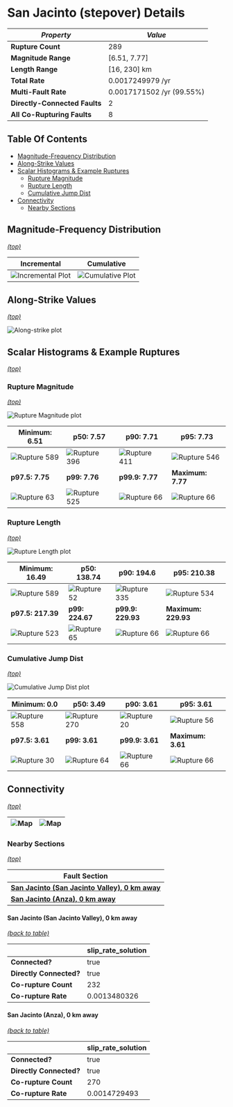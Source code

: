 # San Jacinto (stepover) Details

| _Property_ | _Value_ |
|-----|-----|
| **Rupture Count** | 289 |
| **Magnitude Range** | [6.51, 7.77] |
| **Length Range** | [16, 230] km |
| **Total Rate** | 0.0017249979 /yr |
| **Multi-Fault Rate** | 0.0017171502 /yr (99.55%) |
| **Directly-Connected Faults** | 2 |
| **All Co-Rupturing Faults** | 8 |

## Table Of Contents
* [Magnitude-Frequency Distribution](#magnitude-frequency-distribution)
* [Along-Strike Values](#along-strike-values)
* [Scalar Histograms & Example Ruptures](#scalar-histograms--example-ruptures)
  * [Rupture Magnitude](#rupture-magnitude)
  * [Rupture Length](#rupture-length)
  * [Cumulative Jump Dist](#cumulative-jump-dist)
* [Connectivity](#connectivity)
  * [Nearby Sections](#nearby-sections)

## Magnitude-Frequency Distribution
_[(top)](#table-of-contents)_

| Incremental | Cumulative |
|-----|-----|
| ![Incremental Plot](resources/sect_mfd.png) | ![Cumulative Plot](resources/sect_mfd_cumulative.png) |

## Along-Strike Values
_[(top)](#table-of-contents)_

![Along-strike plot](resources/sect_along_strike.png)

## Scalar Histograms & Example Ruptures
_[(top)](#table-of-contents)_

### Rupture Magnitude
_[(top)](#table-of-contents)_

![Rupture Magnitude plot](resources/hist_MAG.png)

| **Minimum: 6.51** | **p50: 7.57** | **p90: 7.71** | **p95: 7.73** |
|-----|-----|-----|-----|
| ![Rupture 589](resources/rupture_589.png) | ![Rupture 396](resources/rupture_396.png) | ![Rupture 411](resources/rupture_411.png) | ![Rupture 546](resources/rupture_546.png) |
| **p97.5: 7.75** | **p99: 7.76** | **p99.9: 7.77** | **Maximum: 7.77** |
| ![Rupture 63](resources/rupture_63.png) | ![Rupture 525](resources/rupture_525.png) | ![Rupture 66](resources/rupture_66.png) | ![Rupture 66](resources/rupture_66.png) |

### Rupture Length
_[(top)](#table-of-contents)_

![Rupture Length plot](resources/hist_LENGTH.png)

| **Minimum: 16.49** | **p50: 138.74** | **p90: 194.6** | **p95: 210.38** |
|-----|-----|-----|-----|
| ![Rupture 589](resources/rupture_589.png) | ![Rupture 52](resources/rupture_52.png) | ![Rupture 335](resources/rupture_335.png) | ![Rupture 534](resources/rupture_534.png) |
| **p97.5: 217.39** | **p99: 224.67** | **p99.9: 229.93** | **Maximum: 229.93** |
| ![Rupture 523](resources/rupture_523.png) | ![Rupture 65](resources/rupture_65.png) | ![Rupture 66](resources/rupture_66.png) | ![Rupture 66](resources/rupture_66.png) |

### Cumulative Jump Dist
_[(top)](#table-of-contents)_

![Cumulative Jump Dist plot](resources/hist_CUM_JUMP_DIST.png)

| **Minimum: 0.0** | **p50: 3.49** | **p90: 3.61** | **p95: 3.61** |
|-----|-----|-----|-----|
| ![Rupture 558](resources/rupture_558.png) | ![Rupture 270](resources/rupture_270.png) | ![Rupture 20](resources/rupture_20.png) | ![Rupture 56](resources/rupture_56.png) |
| **p97.5: 3.61** | **p99: 3.61** | **p99.9: 3.61** | **Maximum: 3.61** |
| ![Rupture 30](resources/rupture_30.png) | ![Rupture 64](resources/rupture_64.png) | ![Rupture 66](resources/rupture_66.png) | ![Rupture 66](resources/rupture_66.png) |


## Connectivity
_[(top)](#table-of-contents)_

| ![Map](resources/corupture_count.png) | ![Map](resources/corupture_rate.png) |
|-----|-----|

### Nearby Sections
_[(top)](#table-of-contents)_

| Fault Section |
|-----|
| [**San Jacinto (San Jacinto Valley), 0 km away**](#san-jacinto-san-jacinto-valley-0-km-away) |
| [**San Jacinto (Anza), 0 km away**](#san-jacinto-anza-0-km-away) |

#### San Jacinto (San Jacinto Valley), 0 km away
[_(back to table)_](#nearby-sections)

|  | slip_rate_solution |
|-----|-----|
| **Connected?** | true |
| **Directly Connected?** | true |
| **Co-rupture Count** | 232 |
| **Co-rupture Rate** | 0.0013480326 |
#### San Jacinto (Anza), 0 km away
[_(back to table)_](#nearby-sections)

|  | slip_rate_solution |
|-----|-----|
| **Connected?** | true |
| **Directly Connected?** | true |
| **Co-rupture Count** | 270 |
| **Co-rupture Rate** | 0.0014729493 |
